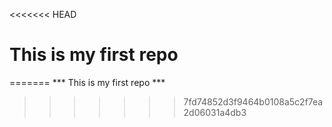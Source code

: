 <<<<<<< HEAD
# This is my first repo
=======
*** This is my first repo ***
>>>>>>> 7fd74852d3f9464b0108a5c2f7ea2d06031a4db3

